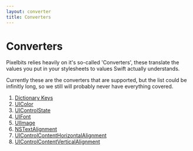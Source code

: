 ```yaml
---
layout: converter
title: Converters
---
```


# Converters

Pixelbits relies heavily on it's so-called 'Converters', these translate the values you
put in your stylesheets to values Swift actually understands.

Currently these are the converters that are supported, but the list could be infinitly long, so we still will probably never have everything covered.

1. [Dictionary Keys](dictionary-key/)
2. [UIColor](UIColor/)
3. [UIControlState](UIControlState/)
4. [UIFont](UIFont/)
5. [UIImage](UIImage/)
6. [NSTextAlignment](NSTextAlignment/)
7. [UIControlContentHorizontalAlignment](UIControlContentHorizontalAlignment/)
8. [UIControlContentVerticalAlignment](UIControlContentVerticalAlignment/)

